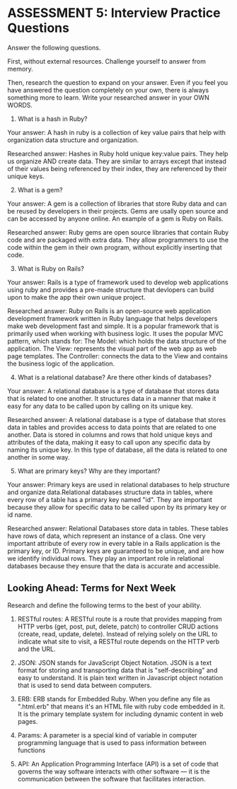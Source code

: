 # ASSESSMENT 5: Interview Practice Questions
Answer the following questions.

First, without external resources. Challenge yourself to answer from memory.

Then, research the question to expand on your answer. Even if you feel you have answered the question completely on your own, there is always something more to learn. Write your researched answer in your OWN WORDS.

1. What is a hash in Ruby?

  Your answer: A hash in ruby is a collection of key value pairs that help with organization data structure and organization. 

  Researched answer: Hashes in Ruby hold unique key:value pairs. They help us organize AND create data. They are similar to arrays except that instead of their values being referenced by their index, they are referenced by their unique keys. 



2. What is a gem?

  Your answer: A gem is a collection of libraries that store Ruby data and can be reused by developers in their projects. Gems are usally open source and can be accessed by anyone online. An example of a gem is Ruby on Rails.

  Researched answer: Ruby gems are open source libraries that contain Ruby code and are packaged with extra data. They allow programmers to use the code within the gem in their own program, without explicitly inserting that code. 



3. What is Ruby on Rails?

  Your answer: Rails is a type of framework used to develop web applications using ruby and provides a pre-made structure that devlopers can build upon to make the app their own unique project.

  Researched answer: Ruby on Rails is an open-source web application development framework written in Ruby language that helps developers make web development fast and simple. It is a popular framework that is primarily used when working with business logic. It uses the popular MVC pattern, which stands for:
  The Model: which holds the data structure of the application.
  The View: represents the visual part of the web app as web page templates.
  The Controller: connects the data to the View and contains the business logic of the application.



4. What is a relational database? Are there other kinds of databases?

  Your answer: A relational database is a type of database that stores data that is related to one another. It structures data in a manner that make it easy for any data to be called upon by calling on its unique key. 

  Researched answer: A relational database is a type of database that stores data in tables and provides access to data points that are related to one another. Data is stored in columns and rows that hold unique keys and attributes of the data, making it easy to call upon any specific data by naming its unique key. In this type of database, all the data is related to one another in some way. 



5. What are primary keys? Why are they important?

  Your answer: Primary keys are used in relational databases to help structure and organize data.Relational databases structure data in tables, where every row of a table has a primary key named "id". They are important because they allow for specific data to be called upon by its primary key or id name. 

  Researched answer: Relational Databases store data in tables. These tables have rows of data, which represent an instance of a class. One very important attribute of every row in every table in a Rails application is the primary key, or ID. Primary keys are guaranteed to be unique, and are how we identify individual rows. They play an important role in relational databases because they ensure that the data is accurate and accessible. 



## Looking Ahead: Terms for Next Week
Research and define the following terms to the best of your ability.

1. RESTful routes: A RESTful route is a route that provides mapping from HTTP verbs (get, post, put, delete, patch) to controller CRUD actions (create, read, update, delete). Instead of relying solely on the URL to indicate what site to visit, a RESTful route depends on the HTTP verb and the URL.

2. JSON: JSON stands for JavaScript Object Notation. JSON is a text format for storing and transporting data that is "self-describing" and easy to understand. It is plain text written in Javascript object notation that is used to send data between computers. 

3. ERB: ERB stands for Embedded Ruby. When you define any file as ".html.erb" that means it's an HTML file with ruby code embedded in it. It is the primary template system for including dynamic content in web pages.

4. Params: A parameter is a special kind of variable in computer programming language that is used to pass information between functions

5. API: An Application Programming Interface (API) is a set of code that governs the way software interacts with other software — it is the communication between the software that facilitates interaction.